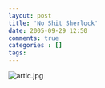```yaml
---
layout: post
title: 'No Shit Sherlock'
date: 2005-09-29 12:50
comments: true
categories : []
tags:
---
```

<img alt="artic.jpg" src="/images/artic.jpg" />



